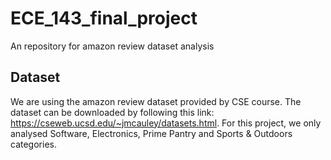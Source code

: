 # ECE_143_final_project
An repository for amazon review dataset analysis

## Dataset
We are using the amazon review dataset provided by CSE course. The dataset can be downloaded by following this link: https://cseweb.ucsd.edu/~jmcauley/datasets.html. For this project, we only analysed Software, Electronics, Prime Pantry and Sports & Outdoors categories. 
